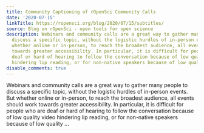 ```yaml
---
title: Community Captioning of rOpenSci Community Calls
date: '2020-07-15'
linkTitle: https://ropensci.org/blog/2020/07/15/subtitles/
source: Blog on rOpenSci - open tools for open science
description: Webinars and community calls are a great way to gather many people to
  discuss a specific topic, without the logistic hurdles of in-person events. But
  whether online or in-person, to reach the broadest audience, all events should work
  towards greater accessibility. In particular, it is difficult for people who are
  deaf or hard of hearing to follow the conversation because of low quality video
  hindering lip reading, or for non-native speakers because of low quality ...
disable_comments: true
---
```

Webinars and community calls are a great way to gather many people to discuss a specific topic, without the logistic hurdles of in-person events. But whether online or in-person, to reach the broadest audience, all events should work towards greater accessibility. In particular, it is difficult for people who are deaf or hard of hearing to follow the conversation because of low quality video hindering lip reading, or for non-native speakers because of low quality ...
